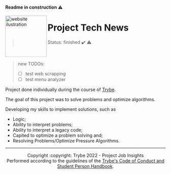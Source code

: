 #### Readme in construction :warning:

<img src="https://user-images.githubusercontent.com/86060135/214990969-4b4f6dd3-aa76-4556-9ae8-15d7d2cc7179.png" alt="website ilustration" width="130px" align="left" />

# Project Tech News
> Status: finished :heavy_check_mark: :warning:

<br/>

> new TODOs:
> - [ ] test web scrapping
> - [ ] test menu analyzer

Project done individually during the course of [Trybe](https://www.betrybe.com/).

The goal of this project was to solve problems and optimize algorithms.

Developing my skills to implement solutions, such as

- Logic;
- Ability to interpret problems;
- Ability to interpret a legacy code;
- Capited to optimize a problem solving and;
- Resolving Problems/Optimize Pressure Algorithms.

<hr/>

<div align="center">Copyright :copyright: Trybe 2022 - Project Job Insights
<br/>
Performed according to the guidelines of the <a href="https://blog.betrybe.com/wp-content/uploads/2020/12/Código-de-Conduta-Trybe-1.pdf" >Trybe's Code of Conduct and Student Person Handbook</a>.</div>
